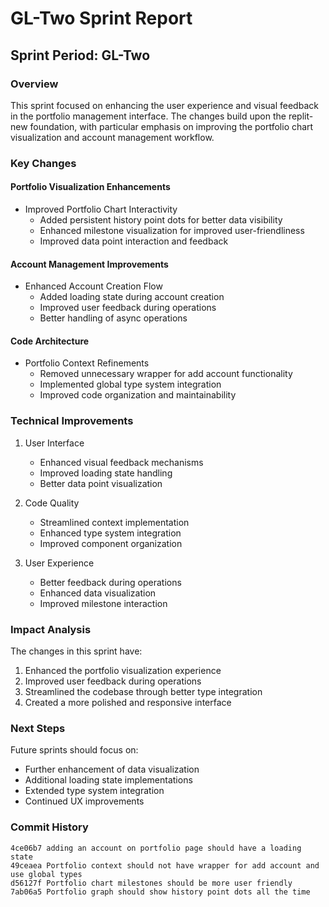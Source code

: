 # GL-Two Sprint Report

## Sprint Period: GL-Two

### Overview
This sprint focused on enhancing the user experience and visual feedback in the portfolio management interface. The changes build upon the replit-new foundation, with particular emphasis on improving the portfolio chart visualization and account management workflow.

### Key Changes

#### Portfolio Visualization Enhancements
- Improved Portfolio Chart Interactivity
  - Added persistent history point dots for better data visibility
  - Enhanced milestone visualization for improved user-friendliness
  - Improved data point interaction and feedback

#### Account Management Improvements
- Enhanced Account Creation Flow
  - Added loading state during account creation
  - Improved user feedback during operations
  - Better handling of async operations

#### Code Architecture
- Portfolio Context Refinements
  - Removed unnecessary wrapper for add account functionality
  - Implemented global type system integration
  - Improved code organization and maintainability

### Technical Improvements
1. User Interface
   - Enhanced visual feedback mechanisms
   - Improved loading state handling
   - Better data point visualization

2. Code Quality
   - Streamlined context implementation
   - Enhanced type system integration
   - Improved component organization

3. User Experience
   - Better feedback during operations
   - Enhanced data visualization
   - Improved milestone interaction

### Impact Analysis
The changes in this sprint have:
1. Enhanced the portfolio visualization experience
2. Improved user feedback during operations
3. Streamlined the codebase through better type integration
4. Created a more polished and responsive interface

### Next Steps
Future sprints should focus on:
- Further enhancement of data visualization
- Additional loading state implementations
- Extended type system integration
- Continued UX improvements

### Commit History
```
4ce06b7 adding an account on portfolio page should have a loading state
49ceaea Portfolio context should not have wrapper for add account and use global types
d56127f Portfolio chart milestones should be more user friendly
7ab06a5 Portfolio graph should show history point dots all the time
``` 
